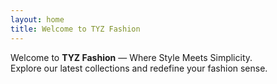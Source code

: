 ```yaml
---
layout: home
title: Welcome to TYZ Fashion
---
```


Welcome to **TYZ Fashion** — Where Style Meets Simplicity.  
Explore our latest collections and redefine your fashion sense.
